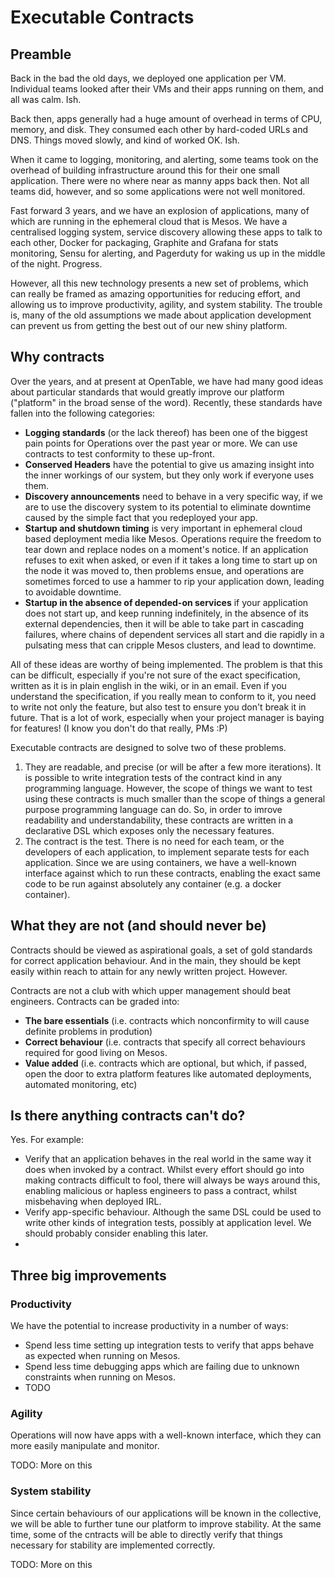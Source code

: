 # Executable Contracts

## Preamble

Back in the bad the old days, we deployed one application per VM. Individual teams looked after their VMs and their apps running on them, and all was calm. Ish.

Back then, apps generally had a huge amount of overhead in terms of CPU, memory, and disk. They consumed each other by hard-coded URLs and DNS. Things moved slowly, and kind of worked OK. Ish.

When it came to logging, monitoring, and alerting, some teams took on the overhead of building infrastructure around this for their one small application. There were no where near as manny apps back then. Not all teams did, however, and so some applications were not well monitored.

Fast forward 3 years, and we have an explosion of applications, many of which are running in the ephemeral cloud that is Mesos. We have a centralised logging system, service discovery allowing these apps to talk to each other, Docker for packaging, Graphite and Grafana for stats monitoring, Sensu for alerting, and Pagerduty for waking us up in the middle of the night. Progress.

However, all this new technology presents a new set of problems, which can really be framed as amazing opportunities for reducing effort, and allowing us to improve productivity, agility, and system stability. The trouble is, many of the old assumptions we made about application development can prevent us from getting the best out of our new shiny platform.

## Why contracts

Over the years, and at present at OpenTable, we have had many good ideas about particular standards that would greatly improve our platform ("platform" in the broad sense of the word). Recently, these standards have fallen into the following categories:

- **Logging standards** (or the lack thereof) has been one of the biggest pain points for Operations over the past year or more. We can use contracts to test conformity to these up-front.
- **Conserved Headers** have the potential to give us amazing insight into the inner workings of our system, but they only work if everyone uses them.
- **Discovery announcements** need to behave in a very specific way, if we are to use the discovery system to its potential to eliminate downtime caused by the simple fact that you redeployed your app.
- **Startup and shutdown timing** is very important in ephemeral cloud based deployment media like Mesos. Operations require the freedom to tear down and replace nodes on a moment's notice. If an application refuses to exit when asked, or even if it takes a long time to start up on the node it was moved to, then problems ensue, and operations are sometimes forced to use a hammer to rip your application down, leading to avoidable downtime.
- **Startup in the absence of depended-on services** if your application does not start up, and keep running indefinitely, in the absence of its external dependencies, then it will be able to take part in cascading failures, where chains of dependent services all start and die rapidly in a pulsating mess that can cripple Mesos clusters, and lead to downtime.

All of these ideas are worthy of being implemented. The problem is that this can be difficult, especially if you're not sure of the exact specification, written as it is in plain english in the wiki, or in an email. Even if you understand the specification, if you really mean to conform to it, you need to write not only the feature, but also test to ensure you don't break it in future. That is a lot of work, especially when your project manager is baying for features! (I know you don't do that really, PMs :P)

Executable contracts are designed to solve two of these problems.

1. They are readable, and precise (or will be after a few more iterations). It is possible to write integration tests of the contract kind in any programming language. However, the scope of things we want to test using these contracts is much smaller than the scope of things a general purpose programming language can do. So, in order to imrove readability and understandability, these contracts are written in a declarative DSL which exposes only the necessary features.
2. The contract is the test. There is no need for each team, or the developers of each application, to implement separate tests for each application. Since we are using containers, we have a well-known interface against which to run these contracts, enabling the exact same code to be run against absolutely any container (e.g. a docker container).

## What they are not (and should never be)

Contracts should be viewed as aspirational goals, a set of gold standards for correct application behaviour. And in the main, they should be kept easily within reach to attain for any newly written project. However.

Contracts are not a club with which upper management should beat engineers. Contracts can be graded into:

- **The bare essentials** (i.e. contracts which nonconfirmity to will cause definite problems in prodution)
- **Correct behaviour** (i.e. contracts that specify all correct behaviours required for good living on Mesos.
- **Value added** (i.e. contracts which are optional, but which, if passed, open the door to extra platform features like automated deployments, automated monitoring, etc)

## Is there anything contracts can't do?

Yes. For example:

- Verify that an application behaves in the real world in the same way it does when invoked by a contract. Whilst every effort should go into making contracts difficult to fool, there will always be ways around this, enabling malicious or hapless engineers to pass a contract, whilst misbehaving when deployed IRL.
- Verify app-specific behaviour. Although the same DSL could be used to write other kinds of integration tests, possibly at application level. We should probably consider enabling this later.
-  

## Three big improvements

### Productivity
We have the potential to increase productivity in a number of ways:

- Spend less time setting up integration tests to verify that apps behave as expected when running on Mesos.
- Spend less time debugging apps which are failing due to unknown constraints when running on Mesos.
- TODO

### Agility
Operations will now have apps with a well-known interface, which they can more easily manipulate and monitor.

TODO: More on this

### System stability
Since certain behaviours of our applications will be known in the collective, we will be able to further tune our platform to improve stability. At the same time, some of the cntracts will be able to directly verify that things necessary for stability are implemented correctly.

TODO: More on this
